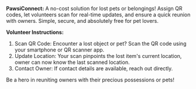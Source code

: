 **PawsiConnect:** A no-cost solution for lost pets or belongings! Assign QR codes, let volunteers scan for real-time updates, and ensure a quick reunion with owners. Simple, secure, and absolutely free for pet lovers.

**Volunteer Instructions:**
1. Scan QR Code: Encounter a lost object or pet? Scan the QR code using your smartphone or QR scanner app.
2. Update Location: Your scan pinpoints the lost item's current location, owner can now know the last scanned location.
3. Contact Owner: If contact details are available, reach out directly. 

Be a hero in reuniting owners with their precious possessions or pets!

